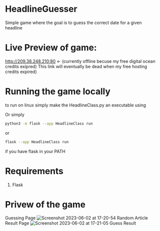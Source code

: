 # HeadlineGuesser
Simple game where the goal is to guess the correct date for a given headline

# Live Preview of game:
http://209.38.248.210:80 <- (currently offline becuse my free digital ocean credits exipred)
This link will eventually be dead when my free hosting credits expired)

# Running the game locally
to run on linux simply make the HeadlineClass.py an executable using

Or simply
```bash
python3 -m flask --app HeadlineClass run
```
or
```bash
flask --app HeadlineClass run
```
if you have flask in your PATH

# Requirements 
1. Flask


# Privew of the game
Guessing Page
![Screenshot 2023-06-02 at 17-20-54 Random Article](https://github.com/sashamorecode/HeadlineGuesser/assets/34610924/90bf3707-f264-4369-a775-03f389419e53)
Result Page
![Screenshot 2023-06-02 at 17-21-05 Guess Result](https://github.com/sashamorecode/HeadlineGuesser/assets/34610924/55c64e3f-a13b-464e-b3aa-42687589cd8f)
